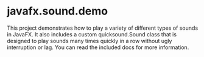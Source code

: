# javafx.sound.demo
This project demonstrates how to play a variety of different types of sounds in JavaFX. It also includes a custom quicksound.Sound class that is designed to play sounds many times quickly in a row without ugly interruption or lag. You can read the included docs for more information.
